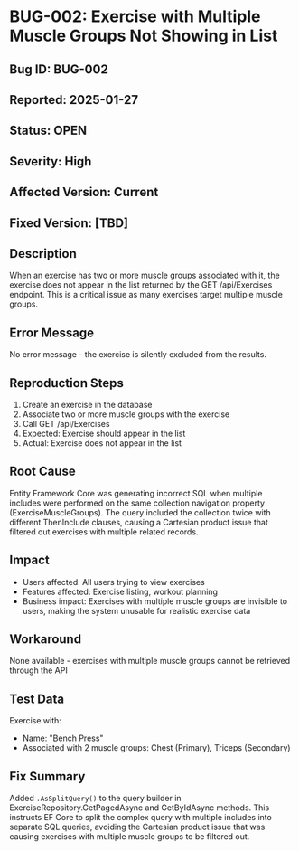 # BUG-002: Exercise with Multiple Muscle Groups Not Showing in List

## Bug ID: BUG-002
## Reported: 2025-01-27
## Status: OPEN
## Severity: High
## Affected Version: Current
## Fixed Version: [TBD]

## Description
When an exercise has two or more muscle groups associated with it, the exercise does not appear in the list returned by the GET /api/Exercises endpoint. This is a critical issue as many exercises target multiple muscle groups.

## Error Message
No error message - the exercise is silently excluded from the results.

## Reproduction Steps
1. Create an exercise in the database
2. Associate two or more muscle groups with the exercise
3. Call GET /api/Exercises
4. Expected: Exercise should appear in the list
5. Actual: Exercise does not appear in the list

## Root Cause
Entity Framework Core was generating incorrect SQL when multiple includes were performed on the same collection navigation property (ExerciseMuscleGroups). The query included the collection twice with different ThenInclude clauses, causing a Cartesian product issue that filtered out exercises with multiple related records.

## Impact
- Users affected: All users trying to view exercises
- Features affected: Exercise listing, workout planning
- Business impact: Exercises with multiple muscle groups are invisible to users, making the system unusable for realistic exercise data

## Workaround
None available - exercises with multiple muscle groups cannot be retrieved through the API

## Test Data
Exercise with:
- Name: "Bench Press"
- Associated with 2 muscle groups: Chest (Primary), Triceps (Secondary)

## Fix Summary
Added `.AsSplitQuery()` to the query builder in ExerciseRepository.GetPagedAsync and GetByIdAsync methods. This instructs EF Core to split the complex query with multiple includes into separate SQL queries, avoiding the Cartesian product issue that was causing exercises with multiple muscle groups to be filtered out.